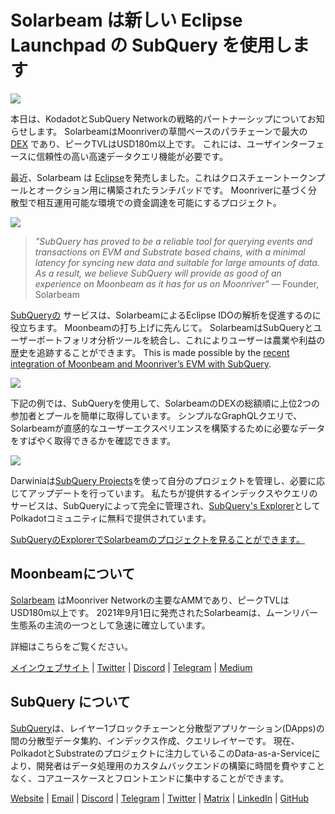 # Solarbeam は新しい Eclipse Launchpad の SubQuery を使用します

![](https://miro.medium.com/max/1400/1*ZG9NqT9GIXax5SBpN5ipg.png)

本日は、KodadotとSubQuery Networkの戦略的パートナーシップについてお知らせします。 SolarbeamはMoonriverの草間ベースのパラチェーンで最大の [DEX](https://defillama.com/chain/Moonriver) であり、ピークTVLはUSD180m以上です。 これには、ユーザインターフェースに信頼性の高い高速データクエリ機能が必要です。

最近、Solarbeam は [Eclipse](https://app.solarbeam.io/eclipse)を発売しました。これはクロスチェーントークンプールとオークション用に構築されたランチパッドです。 Moonriverに基づく分散型で相互運用可能な環境での資金調達を可能にするプロジェクト。

![](https://miro.medium.com/max/1400/1*IbRN8EnymWvqvh0sx_PNKw.png)

> _"SubQuery has proved to be a reliable tool for querying events and transactions on EVM and Substrate based chains, with a minimal latency for syncing new data and suitable for large amounts of data. As a result, we believe SubQuery will provide as good of an experience on Moonbeam as it has for us on Moonriver"_ — Founder, Solarbeam

[SubQueryの](https://subquery.network/) サービスは、SolarbeamによるEclipse IDOの解析を促進するのに役立ちます。 Moonbeamの打ち上げに先んじて。 SolarbeamはSubQueryとユーザーポートフォリオ分析ツールを統合し、これによりユーザーは農業や利益の歴史を追跡することができます。 This is made possible by the [recent integration of Moonbeam and Moonriver’s EVM with SubQuery](./20211028-moonbeam-evm.md).

![](https://miro.medium.com/max/1400/1*6_iO6tLt4RxxMvs8u-F_Bg.png)

下記の例では、SubQueryを使用して、SolarbeamのDEXの総額順に上位2つの参加者とプールを簡単に取得しています。 シンプルなGraphQLクエリで、Solarbeamが直感的なユーザーエクスペリエンスを構築するために必要なデータをすばやく取得できるかを確認できます。

![](https://miro.medium.com/max/1400/1*5iCwSaU96UtDMFA1MruRlA.png)

Darwiniaは[SubQuery Projects](https://project.subquery.network/)を使って自分のプロジェクトを管理し、必要に応じてアップデートを行っています。 私たちが提供するインデックスやクエリのサービスは、SubQueryによって完全に管理され、[SubQuery's Explorer](https://explorer.subquery.network/)としてPolkadotコミュニティに無料で提供されています。

[SubQueryのExplorerでSolarbeamのプロジェクトを見ることができます。](https://explorer.subquery.network/subquery/csntest/eclipseis)

## Moonbeamについて

[Solarbeam](https://solarbeam.io/) はMoonriver Networkの主要なAMMであり、ピークTVLはUSD180m以上です。 2021年9月1日に発売されたSolarbeamは、ムーンリバー生態系の主流の一つとして急速に確立しています。

詳細はこちらをご覧ください。

[メインウェブサイト](https://solarbeam.io/exchange/swap) | [Twitter](https://twitter.com/solarbeamio) | [Discord](http://discord.gg/rK4AjZXuwf) | [Telegram](http://t.me/solarbeamio) | [Medium](https://solarbeam.medium.com/)

## SubQuery について

[SubQuery](https://subquery.network/)は、レイヤー1ブロックチェーンと分散型アプリケーション(DApps)の間の分散型データ集約、インデックス作成、クエリレイヤーです。 現在、PolkadotとSubstrateのプロジェクトに注力しているこのData-as-a-Serviceにより、開発者はデータ処理用のカスタムバックエンドの構築に時間を費やすことなく、コアユースケースとフロントエンドに集中することができます。

[Website](https://subquery.network/) | [Email](mailto:hello@subquery.network) | [Discord](https://discord.com/invite/78zg8aBSMG) | [Telegram](https://t.me/subquerynetwork) | [Twitter](https://twitter.com/subquerynetwork) | [Matrix](https://matrix.to/#/#subquery:matrix.org) | [LinkedIn](https://www.linkedin.com/company/subquery) | [GitHub](https://github.com/subquery)
